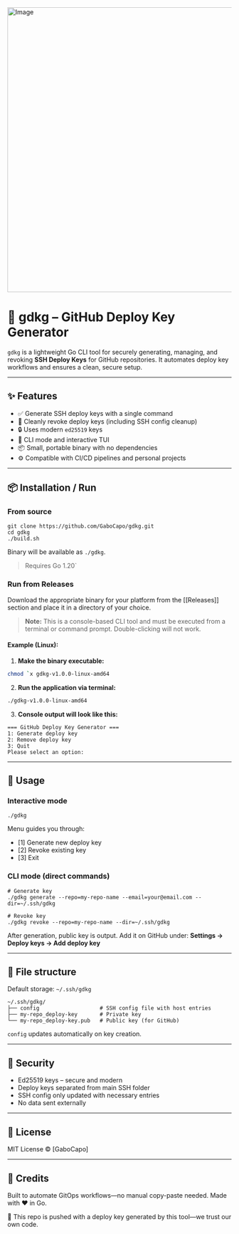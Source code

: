 <img width="1280" height="640" alt="Image" src="https://github.com/user-attachments/assets/33d54d7a-bf54-499c-87ed-b138971503da" />

# 🔐 gdkg – GitHub Deploy Key Generator

`gdkg` is a lightweight Go CLI tool for securely generating, managing, and revoking **SSH Deploy Keys** for GitHub repositories.
It automates deploy key workflows and ensures a clean, secure setup.

---

## ✨ Features

- ✅ Generate SSH deploy keys with a single command
- 🔁 Cleanly revoke deploy keys (including SSH config cleanup)
- 🔒 Uses modern `ed25519` keys
- 🧰 CLI mode and interactive TUI
- 📦 Small, portable binary with no dependencies
- ⚙️ Compatible with CI/CD pipelines and personal projects

---

## 📦 Installation / Run

### From source

```
git clone https://github.com/GaboCapo/gdkg.git
cd gdkg
./build.sh
```

Binary will be available as `./gdkg`.

> Requires Go 1.20`


### Run from Releases

Download the appropriate binary for your platform from the [[Releases]] section and place it in a directory of your choice.

> **Note:** This is a console-based CLI tool and must be executed from a terminal or command prompt. Double-clicking will not work.

#### Example (Linux):

1. **Make the binary executable:**

```bash
chmod `x gdkg-v1.0.0-linux-amd64
```

2. **Run the application via terminal:**

```bash
./gdkg-v1.0.0-linux-amd64
```

3. **Console output will look like this:**

```text
=== GitHub Deploy Key Generator ===
1: Generate deploy key
2: Remove deploy key
3: Quit
Please select an option:
```


---

## 🚀 Usage

### Interactive mode

```
./gdkg
```

Menu guides you through:

- [1] Generate new deploy key
- [2] Revoke existing key
- [3] Exit

### CLI mode (direct commands)

```
# Generate key
./gdkg generate --repo=my-repo-name --email=your@email.com --dir=~/.ssh/gdkg

# Revoke key
./gdkg revoke --repo=my-repo-name --dir=~/.ssh/gdkg
```

After generation, public key is output. Add it on GitHub under:
**Settings → Deploy keys → Add deploy key**

---

## 📁 File structure

Default storage: `~/.ssh/gdkg`

```
~/.ssh/gdkg/
├── config                   # SSH config file with host entries
├── my-repo_deploy-key       # Private key
└── my-repo_deploy-key.pub   # Public key (for GitHub)
```

`config` updates automatically on key creation.

---

## 🔐 Security

- Ed25519 keys – secure and modern
- Deploy keys separated from main SSH folder
- SSH config only updated with necessary entries
- No data sent externally

---

## 📜 License

MIT License © [GaboCapo]

---

## 🧠 Credits

Built to automate GitOps workflows—no manual copy-paste needed. 
Made with ❤️ in Go.

🔐 This repo is pushed with a deploy key generated by this tool—we trust our own code.

